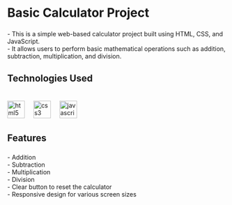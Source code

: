 <h1 align="left">Basic Calculator Project</h1>

###

<p align="left">- This is a simple web-based calculator project built using HTML, CSS, and JavaScript.<br>- It allows users to perform basic mathematical operations such as addition, subtraction, multiplication, and division.</p>

###

<h2 align="left">Technologies Used</h2>

###

<br clear="both">

<div align="left">
  <img src="https://cdn.jsdelivr.net/gh/devicons/devicon/icons/html5/html5-original.svg" height="40" alt="html5 logo"  />
  <img width="12" />
  <img src="https://cdn.jsdelivr.net/gh/devicons/devicon/icons/css3/css3-original.svg" height="40" alt="css3 logo"  />
  <img width="12" />
  <img src="https://cdn.jsdelivr.net/gh/devicons/devicon/icons/javascript/javascript-original.svg" height="40" alt="javascript logo"  />
</div>

###

<h2 align="left">Features</h2>

###

<p align="left">- Addition<br>- Subtraction<br>- Multiplication<br>- Division<br>- Clear button to reset the calculator<br>- Responsive design for various screen sizes</p>

###
